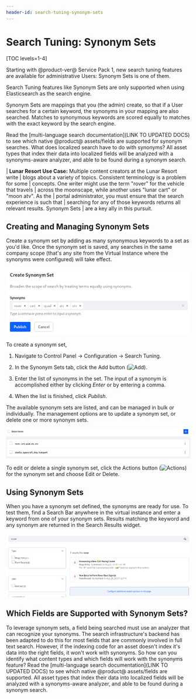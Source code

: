 ```yaml
---
header-id: search-tuning-synonym-sets
---
```


# Search Tuning: Synonym Sets

[TOC levels=1-4]

Starting with @product-ver@ Service Pack 1, new search tuning features are
available for administrative Users: Synonym Sets is one of them.

Search Tuning features like Synonym Sets are only supported when using
Elasticsearch as the search engine.

Synonym Sets are mappings that you (the admin) create, so that if a User
searches for a certain keyword, the synonyms in your mapping are also searched.
Matches to synonymous keywords are scored equally to matches with the exact
keyword by the search engine.

Read the [multi-language search documentation](LINK TO UPDATED DOCS) to see
which native @product@ assets/fields are supported for synonym searches. What
does localized search have to do with synonyms? All asset types that index their
data into localized fields will be analyzed with a synonyms-aware analyzer, and
able to be found during a synonym search.

| **Lunar Resort Use Case:** Multiple content creators at the Lunar Resort write
| blogs about a variety of topics. Consistent terminology is a problem for some
| concepts. One writer might use the term "rover" for the vehicle that travels
| across the moonscape, while another uses "lunar cart" or "moon atv". As the
| portal administrator, you must ensure that the search experience is such that
| searching for any of those keywords returns all relevant results. Synonym Sets
| are a key ally in this pursuit.

## Creating and Managing Synonym Sets

Create a synonym set by adding as many synonymous keywords to a set as you'd
like. Once the synonym set is saved, any searches in the same company scope
(that's any site from the Virtual Instance where the synonyms were configured)
will take effect.

![Figure 1: Add as many synonymous keywords to a set as you'd like.](../../images/search-synonym-set.png)

To create a synonym set,

1. Navigate to Control Panel &rarr; Configuration &rarr; Search Tuning.

2.  In the Synonym Sets tab, click the Add button
    (![Add](../../images/icon-add.png)).

3.  Enter the list of synonyms in the set. The input of a synonym is
    accomplished either by clicking _Enter_ or by entering a comma.

4.  When the list is finished, click _Publish_.

The available synonym sets are listed, and can be managed in bulk or
individually. The management options are to update a synonym set, or delete one
or more synonym sets.

![Figure 2: Synonym sets can be managed in bulk.](../../images/search-synonym-sets.png) 

To edit or delete a single synonym set, click the Actions button
(![Actions](../../images/icon-actions.png)) for the synonym set and choose Edit
or Delete.

## Using Synonym Sets

When you have a synonym set defined, the synonyms are ready for use. To test
them, find a Search Bar anywhere in the virtual instance and enter a keyword
from one of your synonym sets. Results matching the keyword and any synonym are
returned in the Search Results widget.

![Figure 3: The Blogs Entry does not contain the word "rover" but it can be matched because of a synonym set mapping "cart" as its synonym. The synonym is even highlighted.](../../images/search-synonomous-result.png)

## Which Fields are Supported with Synonym Sets?

To leverage synonym sets, a field being searched must use an analyzer that can
recognize your synonyms. The search infrastructure's backend has been adapted to
do this for most fields that are commonly involved in full text search. However,
if the indexing code for an asset doesn't index it's data into the right fields,
it won't work with synonyms. So how can you identify what content types and
which fields will work with the synonyms feature? Read the [multi-language
search documentation](LINK TO UPDATED DOCS) to see which native @product@
assets/fields are supported. All asset types that index their data into
localized fields will be analyzed with a synonyms-aware analyzer, and able to be
found during a synonym search.

